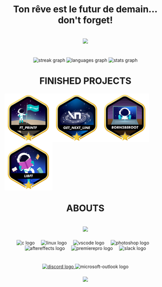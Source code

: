 <br clear="both">

<h1 align="center">Ton rêve est le futur de demain... don't forget!</h1>

###

<br clear="both">

<div align="center">
  <img height="450" src="https://i.pinimg.com/originals/c1/fc/9d/c1fc9d7f6ae08d56f2b84e81799790a5.gif"  />
</div>

###

<br clear="both">

<div align="center">
  <img src="https://streak-stats.demolab.com?user=kurama77190&locale=fr&mode=daily&theme=gruvbox_light&hide_border=false&border_radius=2" height="150" alt="streak graph"  />
  <img src="https://github-readme-stats.vercel.app/api/top-langs?username=kurama77190&locale=fr&hide_title=false&layout=compact&card_width=320&langs_count=5&theme=gruvbox_light&hide_border=false" height="150" alt="languages graph"  />
  <img src="https://github-readme-stats.vercel.app/api?username=kurama77190&hide_title=false&hide_rank=false&show_icons=true&include_all_commits=true&count_private=true&disable_animations=false&theme=gruvbox_light&locale=fr&hide_border=false" height="150" alt="stats graph"  />
</div>

###

<h1 align="center">FINISHED PROJECTS</h1>

###

<img align="left" height="150" src="https://raw.githubusercontent.com/Kurama77190/Badge/main/42_badges/ft_printfm.png" title="printf: 100/100"  />

###

<img align="left" height="150" src="https://raw.githubusercontent.com/Kurama77190/Badge/main/42_badges/get_next_linem.png" title="get_next_line: 125/100" />

###

<img align="left" height="150" src="https://raw.githubusercontent.com/Kurama77190/Badge/main/42_badges/born2berootm.png" title="Born2Beroot: 125/100" />

###

<img align="left" height="150" src="https://raw.githubusercontent.com/Kurama77190/Badge/main/42_badges/libftm.png" title="libft: 125/100" />

###

<br clear="both">

<h1 align="center">ABOUTS</h1>

###

<br clear="both">

<div align="center">
  <img height="225" src="https://badge.mediaplus.ma/greenbinary/sben-tay?1337Badge=off&UM6P=off"  />
</div>

###

<div align="center">
  <img src="https://cdn.jsdelivr.net/gh/devicons/devicon/icons/c/c-original.svg" height="30" alt="c logo"  />
  <img width="12" />
  <img src="https://cdn.jsdelivr.net/gh/devicons/devicon/icons/linux/linux-original.svg" height="30" alt="linux logo"  />
  <img width="12" />
  <img src="https://cdn.jsdelivr.net/gh/devicons/devicon/icons/vscode/vscode-original.svg" height="30" alt="vscode logo"  />
  <img width="12" />
  <img src="https://cdn.jsdelivr.net/gh/devicons/devicon/icons/photoshop/photoshop-plain.svg" height="30" alt="photoshop logo"  />
  <img width="12" />
  <img src="https://cdn.jsdelivr.net/gh/devicons/devicon/icons/aftereffects/aftereffects-original.svg" height="30" alt="aftereffects logo"  />
  <img width="12" />
  <img src="https://cdn.jsdelivr.net/gh/devicons/devicon/icons/premierepro/premierepro-plain.svg" height="30" alt="premierepro logo"  />
  <img width="12" />
  <img src="https://cdn.jsdelivr.net/gh/devicons/devicon/icons/slack/slack-original.svg" height="30" alt="slack logo"  />
</div>

###

<br clear="both">

<div align="center">
  <a href="samy77190" target="_blank">
    <img src="https://img.shields.io/static/v1?message=Discord&logo=discord&label=&color=7289DA&logoColor=white&labelColor=&style=for-the-badge" height="35" alt="discord logo"  />
  </a>
  <img src="https://img.shields.io/static/v1?message=Outlook&logo=microsoft-outlook&label=&color=0078D4&logoColor=white&labelColor=&style=for-the-badge" height="35" alt="microsoft-outlook logo"  />
</div>

###

<div align="center">
  <img src="https://profile-counter.glitch.me/kurama77190/count.svg?"  />
</div>

###
